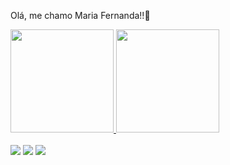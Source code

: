 Olá, me chamo Maria Fernanda!!👋
<br>
<div>
  <a href="https://github.com/mafejjj">
  <img height="165em" src="https://github-readme-stats.vercel.app/api?username=mafejjj&show_icons=true&theme=dark&include_all_commits=true&count_private=true"/>
  <img height="165em" src="https://github-readme-stats.vercel.app/api/top-langs/?username=mafejjj&layout=compact&langs_count=16&theme=dark"/>
</div>

<br>
<div> 
  <a href="https://www.instagram.com/mafejjesus" target="_blank"><img src="https://img.shields.io/badge/-Instagram-%23E4405F?style=for-the-badge&logo=instagram&logoColor=white" target="_blank"></a>
  <a href = "mailto:mariafernandadejesus28@gmail.com"><img src="https://img.shields.io/badge/-Gmail-%23333?style=for-the-badge&logo=gmail&logoColor=white" target="_blank"></a>
  <a href="https://www.linkedin.com/in/maria-fernanda-de-jesus-18929b226/" target="_blank"><img src="https://img.shields.io/badge/-LinkedIn-%230077B5?style=for-the-badge&logo=linkedin&logoColor=white" target="_blank"></a> 


</div>


